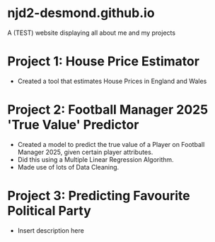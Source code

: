 # njd2-desmond.github.io
A (TEST) website displaying all about me and my projects

# Project 1: House Price Estimator
- Created a tool that estimates House Prices in England and Wales

# Project 2: Football Manager 2025 'True Value' Predictor
- Created a model to predict the true value of a Player on Football Manager 2025, given certain player attributes.
- Did this using a Multiple Linear Regression Algorithm.
- Made use of lots of Data Cleaning.

# Project 3: Predicting Favourite Political Party
- Insert description here
